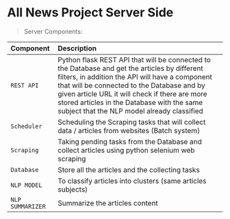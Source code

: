 # All News Project Server Side

> Server Components:

| Component            | Description                                                                                                                                                                                                                                                                                                                                   |
|:---------------------|:----------------------------------------------------------------------------------------------------------------------------------------------------------------------------------------------------------------------------------------------------------------------------------------------------------------------------------------------|
| ```REST API```       | Python flask REST API that will be connected to the Database and get the articles by different filters, in addition the API will have a component that will be connected to the Database and by given article URL it will check if there are more stored articles in the Database with the same subject that the NLP model already classified |
| ```Scheduler```      | Scheduling the Scraping tasks that will collect data / articles from websites (Batch system)                                                                                                                                                                                                                                                  |
| ```Scraping```       | Taking pending tasks from the Database and collect articles using python selenium web scraping                                                                                                                                                                                                                                                |
| ```Database```       | Store all the articles and the collecting tasks                                                                                                                                                                                                                                                                                               |
| ```NLP MODEL```      | To classify articles into clusters (same articles subjects)                                                                                                                                                                                                                                                                                   |
| ```NLP SUMMARIZER``` | Summarize the articles content                                                                                                                                                                                                                                                                                                                |
